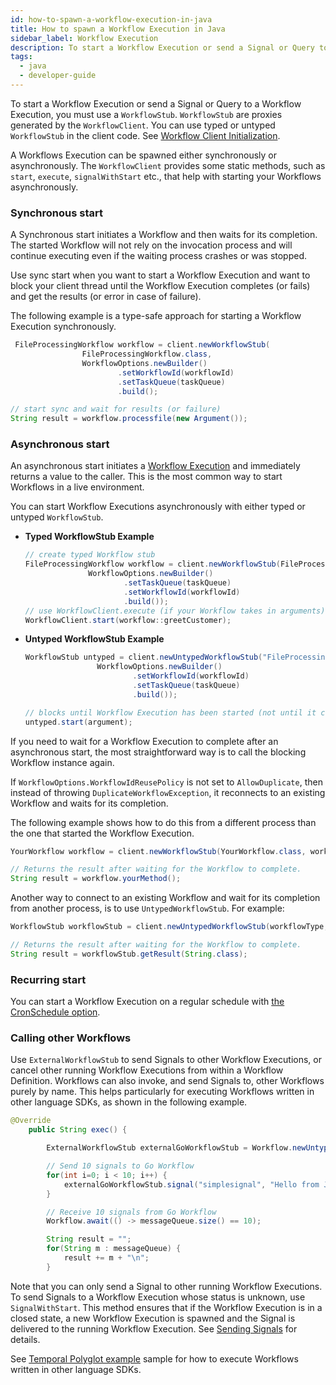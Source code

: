 ```yaml
---
id: how-to-spawn-a-workflow-execution-in-java
title: How to spawn a Workflow Execution in Java
sidebar_label: Workflow Execution
description: To start a Workflow Execution or send a Signal or Query to a Workflow Execution, you must use a `WorkflowStub`.
tags:
  - java
  - developer-guide
---
```


To start a Workflow Execution or send a Signal or Query to a Workflow Execution, you must use a `WorkflowStub`.
`WorkflowStub` are proxies generated by the `WorkflowClient`. You can use typed or untyped `WorkflowStub` in the client code.
See [Workflow Client Initialization](/docs/java/how-to-initialize-a-workflow-client-in-java).

A Workflows Execution can be spawned either synchronously or asynchronously.
The `WorkflowClient` provides some static methods, such as `start`, `execute`, `signalWithStart` etc., that help with starting your Workflows asynchronously.

### Synchronous start

A Synchronous start initiates a Workflow and then waits for its completion. The started Workflow will not rely on the invocation process and will continue executing even if the waiting process crashes or was stopped.

Use sync start when you want to start a Workflow Execution and want to block your client thread until the Workflow Execution completes (or fails) and get the results (or error in case of failure).

The following example is a type-safe approach for starting a Workflow Execution synchronously.

```java
 FileProcessingWorkflow workflow = client.newWorkflowStub(
                FileProcessingWorkflow.class,
                WorkflowOptions.newBuilder()
                        .setWorkflowId(workflowId)
                        .setTaskQueue(taskQueue)
                        .build();

// start sync and wait for results (or failure)
String result = workflow.processfile(new Argument());

```

### Asynchronous start

An asynchronous start initiates a [Workflow Execution](/docs/concepts/what-is-a-workflow-execution) and immediately returns a value to the caller.
This is the most common way to start Workflows in a live environment.

You can start Workflow Executions asynchronously with either typed or untyped `WorkflowStub`.

- **Typed WorkflowStub Example**

  ```java
  // create typed Workflow stub
  FileProcessingWorkflow workflow = client.newWorkflowStub(FileProcessingWorkflow.class,
                WorkflowOptions.newBuilder()
                        .setTaskQueue(taskQueue)
                        .setWorkflowId(workflowId)
                        .build());
  // use WorkflowClient.execute (if your Workflow takes in arguments) or WorkflowClient.start (for zero arguments)
  WorkflowClient.start(workflow::greetCustomer);
  ```

- **Untyped WorkflowStub Example**

  ```java
  WorkflowStub untyped = client.newUntypedWorkflowStub("FileProcessingWorkflow", 
                  WorkflowOptions.newBuilder()
                          .setWorkflowId(workflowId)
                          .setTaskQueue(taskQueue)
                          .build());

  // blocks until Workflow Execution has been started (not until it completes)        
  untyped.start(argument);
  ```

If you need to wait for a Workflow Execution to complete after an asynchronous start, the most straightforward way is to call the blocking Workflow instance again.

If `WorkflowOptions.WorkflowIdReusePolicy` is not set to `AllowDuplicate`, then instead of throwing `DuplicateWorkflowException`, it reconnects to an existing Workflow and waits for its completion.

The following example shows how to do this from a different process than the one that started the Workflow Execution.

```java
YourWorkflow workflow = client.newWorkflowStub(YourWorkflow.class, workflowId);

// Returns the result after waiting for the Workflow to complete.
String result = workflow.yourMethod();
```

Another way to connect to an existing Workflow and wait for its completion from another process, is to use `UntypedWorkflowStub`. For example:

```java
WorkflowStub workflowStub = client.newUntypedWorkflowStub(workflowType, workflowOptions);

// Returns the result after waiting for the Workflow to complete.
String result = workflowStub.getResult(String.class);
```

### Recurring start

You can start a Workflow Execution on a regular schedule with [the CronSchedule option](distributed-cron).

### Calling other Workflows

Use `ExternalWorkflowStub` to send Signals to other Workflow Executions, or cancel other running Workflow Executions from within a Workflow Definition.
Workflows can also invoke, and send Signals to, other Workflows purely by name. This helps particularly for executing Workflows written in other language SDKs, as shown in the following example.

```java
@Override
    public String exec() {

        ExternalWorkflowStub externalGoWorkflowStub = Workflow.newUntypedExternalWorkflowStub("simple-workflow-go");

        // Send 10 signals to Go Workflow
        for(int i=0; i < 10; i++) {
            externalGoWorkflowStub.signal("simplesignal", "Hello from Java Workflow: " + i);
        }

        // Receive 10 signals from Go Workflow
        Workflow.await(() -> messageQueue.size() == 10);

        String result = "";
        for(String m : messageQueue) {
            result += m + "\n";
        }
```

Note that you can only send a Signal to other running Workflow Executions.
To send Signals to a Workflow Execution whose status is unknown, use `SignalWithStart`. This method ensures that if the Workflow Execution is in a closed state, a new Workflow Execution is spawned and the Signal is delivered to the running Workflow Execution.
See [Sending Signals](/docs/java/signals) for details.

See [Temporal Polyglot example](https://github.com/tsurdilo/temporal-polyglot) sample for how to execute Workflows written in other language SDKs.
